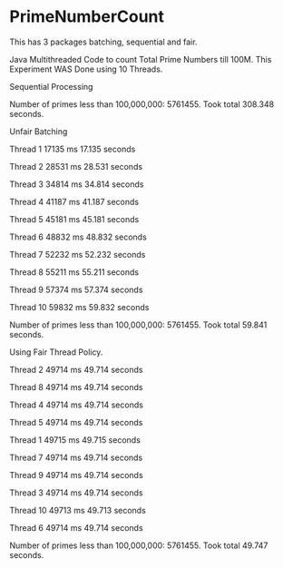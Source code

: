 # PrimeNumberCount
This has 3 packages batching, sequential and fair.

Java Multithreaded Code to count Total Prime Numbers till 100M. This Experiment WAS Done using 10 Threads.

Sequential Processing

Number of primes less than 100,000,000: 5761455. Took total 308.348 seconds.

Unfair Batching

Thread 1 17135 ms 17.135 seconds

Thread 2 28531 ms 28.531 seconds

Thread 3 34814 ms 34.814 seconds

Thread 4 41187 ms 41.187 seconds

Thread 5 45181 ms 45.181 seconds

Thread 6 48832 ms 48.832 seconds

Thread 7 52232 ms 52.232 seconds

Thread 8 55211 ms 55.211 seconds

Thread 9 57374 ms 57.374 seconds

Thread 10 59832 ms 59.832 seconds

Number of primes less than 100,000,000: 5761455. Took total 59.841 seconds.


Using Fair Thread Policy.

Thread 2 49714 ms 49.714 seconds

Thread 8 49714 ms 49.714 seconds

Thread 4 49714 ms 49.714 seconds

Thread 5 49714 ms 49.714 seconds

Thread 1 49715 ms 49.715 seconds

Thread 7 49714 ms 49.714 seconds

Thread 9 49714 ms 49.714 seconds

Thread 3 49714 ms 49.714 seconds

Thread 10 49713 ms 49.713 seconds

Thread 6 49714 ms 49.714 seconds

Number of primes less than 100,000,000: 5761455. Took total 49.747 seconds.
